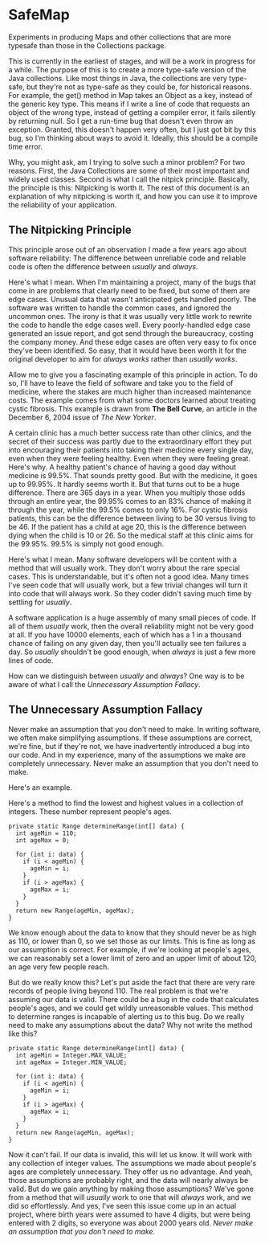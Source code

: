 # SafeMap
Experiments in producing Maps and other collections that are more typesafe than those in the Collections package.

This is currently in the earliest of stages, and will be a work in progress for a while. The purpose of this is to create a more type-safe version of the Java collections. Like most things in Java, the collections are very type-safe, but they're not as type-safe as they could be, for historical reasons. For example, the get() method in Map takes an Object as a key, instead of the generic key type. This means if I write a line of code that requests an object of the wrong type, instead of getting a compiler error, it fails silently by returning null. So I get a run-time bug that doesn't even throw an exception. Granted, this doesn't happen very often, but I just got bit by this bug, so I'm thinking about ways to avoid it. Ideally, this should be a compile time error. 

Why, you might ask, am I trying to solve such a minor problem? For two reasons. First, the Java Collections are some of their most important and widely used classes. Second is what I call the nitpick principle. Basically, the principle is this: Nitpicking is worth it. The rest of this document is an explanation of why nitpicking is worth it, and how you can use it to improve the reliability of your application.

## The Nitpicking Principle
This principle arose out of an observation I made a few years ago about software reliability: The difference between unreliable code and reliable code is often the difference between *usually* and *always*.

Here's what I mean. When I'm maintaining a project, many of the bugs that come in are problems that clearly need to be fixed, but some of them are edge cases. Unusual data that wasn't anticipated gets handled poorly. The software was written to handle the common cases, and ignored the uncommon ones. The irony is that it was usually very little work to rewrite the code to handle the edge cases well. Every poorly-handled edge case generated an issue report, and got send through the bureaucracy, costing the company money. And these edge cases are often very easy to fix once they've been identified. So easy, that it would have been worth it for the original developer to aim for *always works* rather than *usually works*.

Allow me to give you a fascinating example of this principle in action. To do so, I'll have to leave the field of software and take you to the field of medicine, where the stakes are much higher than increased maintenance costs. The example comes from what some doctors learned about treating cystic fibrosis. This example is drawn from **The Bell Curve**, an article in the December 6, 2004 issue of *The New Yorker*.

A certain clinic has a much better success rate than other clinics, and the secret of their success was partly due to the extraordinary effort they put into encouraging their patients into taking their medicine every single day, even when they were feeling healthy. Even when they were feeling great. Here's why. A healthy patient's chance of having a good day without medicine is 99.5%. That sounds pretty good. But with the medicine, it goes up to 99.95%. It hardly seems worth it. But that turns out to be a huge difference. There are 365 days in a year. When you multiply those odds through an entire year, the 99.95% comes to an 83% chance of making it through the year, while the 99.5% comes to only 16%. For cystic fibrosis patients, this can be the difference between living to be 30 versus living to be 46. If the patient has a child at age 20, this is the difference between dying when the child is 10 or 26. So the medical staff at this clinic aims for the 99.95%. 99.5% is simply not good enough.

Here's what I mean. Many software developers will be content with a method that will usually work. They don't worry about the rare special cases. This is understandable, but it's often not a good idea. Many times I've seen code that will usually work, but a few trivial changes will turn it into code that will always work. So they coder didn't saving much time by settling for *usually*. 

A software application is a huge assembly of many small pieces of code. If all of them *usually* work, then the overall reliability might not be very good at all. If you have 10000 elements, each of which has a 1 in a thousand chance of failing on any given day, then you'll actually see ten failures a day. So *usually* shouldn't be good enough, when *always* is just a few more lines of code.

How can we distinguish between *usually* and *always*? One way is to be aware of what I call the *Unnecessary Assumption Fallacy*.

## The Unnecessary Assumption Fallacy

Never make an assumption that you don't need to make. In writing software, we often make simplifying assumptions. If these assumptions are correct, we're fine, but if they're not, we have inadvertently introduced a bug into our code. And in my experience, many of the assumptions we make are completely unnecessary. Never make an assumption that you don't need to make.

Here's an example.

Here's a method to find the lowest and highest values in a collection of integers. These number represent people's ages.

    private static Range determineRange(int[] data) {
      int ageMin = 110;
      int ageMax = 0;
    
      for (int i: data) {
        if (i < ageMin) {
          ageMin = i;
        }
        if (i > ageMax) {
          ageMax = i;
        }
      }
      return new Range(ageMin, ageMax);
    }
    
We know enough about the data to know that they should never be as high as 110, or lower than 0, so we set those as our limits. This is fine as long as our assumption is correct. For example, if we're looking at people's ages, we can reasonably set a lower limit of zero and an upper limit of about 120, an age very few people reach.
    
But do we really know this? Let's put aside the fact that there are very rare records of people living beyond 110. The real problem is that we're assuming our data is valid. There could be a bug in the code that calculates people's ages, and we could get wildly unreasonable values. This method to determine ranges is incapable of alerting us to this bug. Do we really need to make any assumptions about the data? Why not write the method like this?

    private static Range determineRange(int[] data) {
      int ageMin = Integer.MAX_VALUE;
      int ageMax = Integer.MIN_VALUE;
    
      for (int i: data) {
        if (i < ageMin) {
          ageMin = i;
        }
        if (i > ageMax) {
          ageMax = i;
        }
      }
      return new Range(ageMin, ageMax);
    }

Now it can't fail. If our data is invalid, this will let us know. It will work with any collection of integer values. The assumptions we made about people's ages are completely unnecessary. They offer us no advantage. And yeah, those assumptions are probably right, and the data will nearly always be valid. But do we gain anything by making those assumptions? We've gone from a method that will *usually* work to one that will *always* work, and we did so effortlessly. And yes, I've seen this issue come up in an actual project, where birth years were assumed to have 4 digits, but were being entered with 2 digits, so everyone was about 2000 years old. *Never make an assumption that you don't need to make.*
